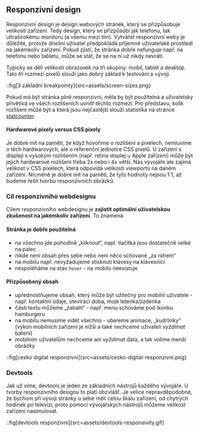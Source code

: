 ## Responzivní design

Responzivní design je design webových stránek, který se přizpůsobuje velikosti zařízení. Tedy design, který se přizpůsobí jak telefonu, tak ultraširokému monitoru (a všemu mezi tím). Vytvářet responzivní weby je důležité, protože dnešní uživatel předpokládá příjemné uživatelské prostředí na jakémkoliv zařízení. Pokud zjistí, že stránka dobře nefunguje např. na telefonu nebo tabletu, může se stát, že se na ni už nikdy nevrátí.

Typicky se dělí velikosti obrazovek na tři skupiny: mobil, tablet a desktop. Tato tři rozmezí pixelů slouží jako dobrý základ k testování a vývoji.

::fig[3 základní breakpointy]{src=assets/screen-sizes.png}

Pokud má být stránka plně responzivní, měla by být použitelná a uživatelsky přívětivá ve všech rozlišeních uvnitř těchto rozmezí. Pro představu, kolik rozlišení může být a která jsou nejčastější slouží statistika na stránce [statcounter](https://gs.statcounter.com/screen-resolution-stats#monthly-202301-202309-bar).

#### Hardwarové pixely versus CSS pixely

Je dobré mít na paměti, že když hovoříme o rozlišení a pixelech, nemluvíme o těch hardwarových, ale o referenční jednotce CSS pixelů. U zařízení s displeji s vysokým rozlišením (např. retina displej u Apple zařízení) může být jejich hardwarové rozlišení třeba 2x nebo i 4x větší. Nás vývojáře ale zajímá velikost v CSS pixelech, která odpovídá velikosti viewportu na daném zařízení. Nicméně je dobré mít na paměti, že tyto hodnoty nejsou 1:1, až budeme řešit tvorbu responzivních obrázků.

### Cíl responzivního webdesignu

Cílem responzivního webdesignu je **zajistit optimální uživatelskou zkušenost na jakémkoliv zařízení**. To znamená:

#### Stránka je dobře použitelná

- na všechno jde pohodlně „kliknout“, např. tlačítka jsou dostatečně velké na palec
- nikde není obsah přes sebe nebo není něco schované „za rohem“
- na mobilu např. nevyžadujeme stisknutí klávesy na klávesnici
- nespoléháme na stav `hover` - na mobilu neexistuje

#### Přizpůsobený obsah

- upřednostňujeme obsah, který může být užitečný pro mobilní uživatele - např. kontaktní údaje, otevírací doba, moje letenka/jízdenka
- části textu můžeme „zabalit“ - např. menu schováme pod ikonku hamburgeru
- na mobilu nemusíme vidět všechno - ubereme animace, „kudrlinky“ (výkon mobilních zařízení je nižší a také nechceme uživateli _vyždímat_ baterii)
- mobilním uživatelům nechceme ani _vyždímat_ data, a tak volíme menší obrázky

::fig[cesko digital responzivni]{src=assets/cesko-digital-responzivni.png}

### Devtools

Jak už víme, devtools je jeden ze základních nástrojů každého vývojáře. U tvorby responzivního designu to platí obzvlášť. Je velice nepravděpodobné, že bychom při vývoji stránky u sebe měli celou škálu zařízení, od chytrých hodinek po televizi, proto pomocí vývojářských nástrojů můžeme velikost zařízení nasimulovat.

::fig[devtools responzivni]{src=assets/devtools-responsivity.gif}
